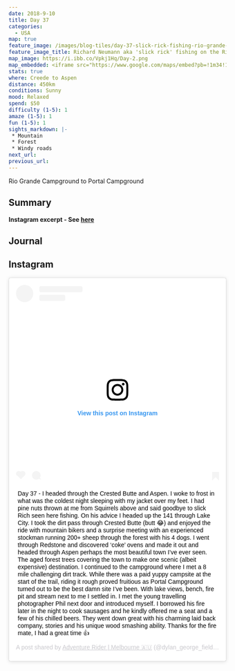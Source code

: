 ```yaml
---
date: 2018-9-10
title: Day 37
categories:
  - USA
map: true
feature_image: /images/blog-tiles/day-37-slick-rick-fishing-rio-grande-river-dylan-george-field.JPG
feature_image_title: Richard Neumann aka 'slick rick' fishing on the Rio Grande river near Creede, Colorado, USA
map_image: https://i.ibb.co/Vpkj1Hq/Day-2.png
map_embedded: <iframe src="https://www.google.com/maps/embed?pb=!1m34!1m12!1m3!1d1265560.2543686312!2d-107.93850056412555!3d38.68865190591762!2m3!1f0!2f0!3f0!3m2!1i1024!2i768!4f13.1!4m19!3e0!4m5!1s0x873e4221f81171c7%3A0x45b6bb36ef4519eb!2sRio%20Grande%20Campground%2C%20Creede%2C%20CO%2081130%2C%20United%20States!3m2!1d37.762533499999996!2d-107.0114835!4m5!1s0x8740723e8a38d3e3%3A0x37006e19d5e7f39f!2sCrested%20Butte%2C%20CO%2C%20USA!3m2!1d38.8697146!2d-106.9878231!4m5!1s0x8740397cf7413c7d%3A0xc12b42dc782cf672!2sAspen%2C%20CO%2C%20USA!3m2!1d39.1910983!2d-106.8175387!5e0!3m2!1sen!2sau!4v1578799545296!5m2!1sen!2sau" width="100%" height="500" frameborder="0" style="border:0;" allowfullscreen=""></iframe>
stats: true
where: Creede to Aspen
distance: 450km
conditions: Sunny
mood: Relaxed
spend: $50
difficulty (1-5): 1 
amaze (1-5): 1
fun (1-5): 1
sights_markdown: |-
 * Mountain
 * Forest
 * Windy roads
next_url:
previous_url:
---
```

Rio Grande Campground to Portal Campground

## Summary
<p><strong>Instagram excerpt - See <a href="#instagram">here</a></strong></p>

## Journal

<h2><div id="instagram">Instagram</div></h2>

<div style="display:flex;justify-content:center">
  <blockquote class="instagram-media" data-instgrm-captioned data-instgrm-permalink="https://www.instagram.com/p/BnrSQkOBhXH/?utm_source=ig_embed&amp;utm_campaign=loading" data-instgrm-version="12" style=" background:#FFF; border:0; border-radius:3px; box-shadow:0 0 1px 0 rgba(0,0,0,0.5),0 1px 10px 0 rgba(0,0,0,0.15); margin: 1px; max-width:540px; min-width:326px; padding:0; width:99.375%; width:-webkit-calc(100% - 2px); width:calc(100% - 2px);"><div style="padding:16px;"> <a href="https://www.instagram.com/p/BnrSQkOBhXH/?utm_source=ig_embed&amp;utm_campaign=loading" style=" background:#FFFFFF; line-height:0; padding:0 0; text-align:center; text-decoration:none; width:100%;" target="_blank"> <div style=" display: flex; flex-direction: row; align-items: center;"> <div style="background-color: #F4F4F4; border-radius: 50%; flex-grow: 0; height: 40px; margin-right: 14px; width: 40px;"></div> <div style="display: flex; flex-direction: column; flex-grow: 1; justify-content: center;"> <div style=" background-color: #F4F4F4; border-radius: 4px; flex-grow: 0; height: 14px; margin-bottom: 6px; width: 100px;"></div> <div style=" background-color: #F4F4F4; border-radius: 4px; flex-grow: 0; height: 14px; width: 60px;"></div></div></div><div style="padding: 19% 0;"></div> <div style="display:block; height:50px; margin:0 auto 12px; width:50px;"><svg width="50px" height="50px" viewBox="0 0 60 60" version="1.1" xmlns="https://www.w3.org/2000/svg" xmlns:xlink="https://www.w3.org/1999/xlink"><g stroke="none" stroke-width="1" fill="none" fill-rule="evenodd"><g transform="translate(-511.000000, -20.000000)" fill="#000000"><g><path d="M556.869,30.41 C554.814,30.41 553.148,32.076 553.148,34.131 C553.148,36.186 554.814,37.852 556.869,37.852 C558.924,37.852 560.59,36.186 560.59,34.131 C560.59,32.076 558.924,30.41 556.869,30.41 M541,60.657 C535.114,60.657 530.342,55.887 530.342,50 C530.342,44.114 535.114,39.342 541,39.342 C546.887,39.342 551.658,44.114 551.658,50 C551.658,55.887 546.887,60.657 541,60.657 M541,33.886 C532.1,33.886 524.886,41.1 524.886,50 C524.886,58.899 532.1,66.113 541,66.113 C549.9,66.113 557.115,58.899 557.115,50 C557.115,41.1 549.9,33.886 541,33.886 M565.378,62.101 C565.244,65.022 564.756,66.606 564.346,67.663 C563.803,69.06 563.154,70.057 562.106,71.106 C561.058,72.155 560.06,72.803 558.662,73.347 C557.607,73.757 556.021,74.244 553.102,74.378 C549.944,74.521 548.997,74.552 541,74.552 C533.003,74.552 532.056,74.521 528.898,74.378 C525.979,74.244 524.393,73.757 523.338,73.347 C521.94,72.803 520.942,72.155 519.894,71.106 C518.846,70.057 518.197,69.06 517.654,67.663 C517.244,66.606 516.755,65.022 516.623,62.101 C516.479,58.943 516.448,57.996 516.448,50 C516.448,42.003 516.479,41.056 516.623,37.899 C516.755,34.978 517.244,33.391 517.654,32.338 C518.197,30.938 518.846,29.942 519.894,28.894 C520.942,27.846 521.94,27.196 523.338,26.654 C524.393,26.244 525.979,25.756 528.898,25.623 C532.057,25.479 533.004,25.448 541,25.448 C548.997,25.448 549.943,25.479 553.102,25.623 C556.021,25.756 557.607,26.244 558.662,26.654 C560.06,27.196 561.058,27.846 562.106,28.894 C563.154,29.942 563.803,30.938 564.346,32.338 C564.756,33.391 565.244,34.978 565.378,37.899 C565.522,41.056 565.552,42.003 565.552,50 C565.552,57.996 565.522,58.943 565.378,62.101 M570.82,37.631 C570.674,34.438 570.167,32.258 569.425,30.349 C568.659,28.377 567.633,26.702 565.965,25.035 C564.297,23.368 562.623,22.342 560.652,21.575 C558.743,20.834 556.562,20.326 553.369,20.18 C550.169,20.033 549.148,20 541,20 C532.853,20 531.831,20.033 528.631,20.18 C525.438,20.326 523.257,20.834 521.349,21.575 C519.376,22.342 517.703,23.368 516.035,25.035 C514.368,26.702 513.342,28.377 512.574,30.349 C511.834,32.258 511.326,34.438 511.181,37.631 C511.035,40.831 511,41.851 511,50 C511,58.147 511.035,59.17 511.181,62.369 C511.326,65.562 511.834,67.743 512.574,69.651 C513.342,71.625 514.368,73.296 516.035,74.965 C517.703,76.634 519.376,77.658 521.349,78.425 C523.257,79.167 525.438,79.673 528.631,79.82 C531.831,79.965 532.853,80.001 541,80.001 C549.148,80.001 550.169,79.965 553.369,79.82 C556.562,79.673 558.743,79.167 560.652,78.425 C562.623,77.658 564.297,76.634 565.965,74.965 C567.633,73.296 568.659,71.625 569.425,69.651 C570.167,67.743 570.674,65.562 570.82,62.369 C570.966,59.17 571,58.147 571,50 C571,41.851 570.966,40.831 570.82,37.631"></path></g></g></g></svg></div><div style="padding-top: 8px;"> <div style=" color:#3897f0; font-family:Arial,sans-serif; font-size:14px; font-style:normal; font-weight:550; line-height:18px;"> View this post on Instagram</div></div><div style="padding: 12.5% 0;"></div> <div style="display: flex; flex-direction: row; margin-bottom: 14px; align-items: center;"><div> <div style="background-color: #F4F4F4; border-radius: 50%; height: 12.5px; width: 12.5px; transform: translateX(0px) translateY(7px);"></div> <div style="background-color: #F4F4F4; height: 12.5px; transform: rotate(-45deg) translateX(3px) translateY(1px); width: 12.5px; flex-grow: 0; margin-right: 14px; margin-left: 2px;"></div> <div style="background-color: #F4F4F4; border-radius: 50%; height: 12.5px; width: 12.5px; transform: translateX(9px) translateY(-18px);"></div></div><div style="margin-left: 8px;"> <div style=" background-color: #F4F4F4; border-radius: 50%; flex-grow: 0; height: 20px; width: 20px;"></div> <div style=" width: 0; height: 0; border-top: 2px solid transparent; border-left: 6px solid #f4f4f4; border-bottom: 2px solid transparent; transform: translateX(16px) translateY(-4px) rotate(30deg)"></div></div><div style="margin-left: auto;"> <div style=" width: 0px; border-top: 8px solid #F4F4F4; border-right: 8px solid transparent; transform: translateY(16px);"></div> <div style=" background-color: #F4F4F4; flex-grow: 0; height: 12px; width: 16px; transform: translateY(-4px);"></div> <div style=" width: 0; height: 0; border-top: 8px solid #F4F4F4; border-left: 8px solid transparent; transform: translateY(-4px) translateX(8px);"></div></div></div></a> <p style=" margin:8px 0 0 0; padding:0 4px;"> <a href="https://www.instagram.com/p/BnrSQkOBhXH/?utm_source=ig_embed&amp;utm_campaign=loading" style=" color:#000; font-family:Arial,sans-serif; font-size:14px; font-style:normal; font-weight:normal; line-height:17px; text-decoration:none; word-wrap:break-word;" target="_blank">Day 37 - I headed through the Crested Butte and Aspen. I woke to frost in what was the coldest night sleeping with my jacket over my feet. I had pine nuts thrown at me from Squirrels above and said goodbye to slick Rich seen here fishing. On his advice I headed up the 141 through Lake City. I took the dirt pass through Crested Butte (butt 😂) and enjoyed the ride with mountain bikers and a surprise meeting with an experienced stockman running 200+ sheep through the forest with his 4 dogs. I went through Redstone and discovered ‘coke’ ovens and made it out and headed through Aspen perhaps the most beautiful town I’ve ever seen. The aged forest trees covering the town to make one scenic (albeit expensive) destination. I continued to the campground where I met a 8 mile challenging dirt track. While there was a paid yuppy campsite at the start of the trail, riding it rough proved fruitious as Portal Campground turned out to be the best damn site I’ve been. With lake views, bench, fire pit and stream next to me I settled in. I met the young travelling photographer Phil next door and introduced myself. I borrowed his fire later in the night to cook sausages and he kindly offered me a seat and a few of his chilled beers. They went down great with his charming laid back company, stories and his unique wood smashing ability. Thanks for the fire mate, I had a great time 👍</a></p> <p style=" color:#c9c8cd; font-family:Arial,sans-serif; font-size:14px; line-height:17px; margin-bottom:0; margin-top:8px; overflow:hidden; padding:8px 0 7px; text-align:center; text-overflow:ellipsis; white-space:nowrap;">A post shared by <a href="https://www.instagram.com/dylan_george_field/?utm_source=ig_embed&amp;utm_campaign=loading" style=" color:#c9c8cd; font-family:Arial,sans-serif; font-size:14px; font-style:normal; font-weight:normal; line-height:17px;" target="_blank"> Adventure Rider | Melbourne 🇦🇺</a> (@dylan_george_field) on <time style=" font-family:Arial,sans-serif; font-size:14px; line-height:17px;" datetime="2018-09-13T18:27:30+00:00">Sep 13, 2018 at 11:27am PDT</time></p></div></blockquote> <script async src="//www.instagram.com/embed.js"></script>
</div>
